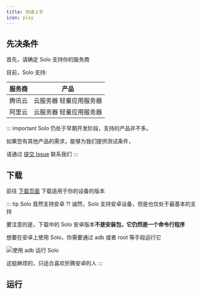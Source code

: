 ```yaml
---
title: 快速上手
icon: play
---
```


## 先决条件
首先，请确定 Solo 支持你的服务商

目前，Solo 支持:

| 服务商 |          产品           |
| :----: | :---------------------: |
| 腾讯云 | 云服务器 轻量应用服务器 |  |
| 阿里云 | 云服务器 轻量应用服务器 |

::: important
Solo 仍处于早期开发阶段，支持的产品并不多。

如果您有其他产品的需求，能够为我们提供测试条件，

请通过 [提交 Issue](https://github.com/cnlancehu/solo/issues) 联系我们
:::

## 下载
前往 [下载页面](../download/README.md) 下载适用于你的设备的版本

::: tip Solo 竟然支持安卓 ?!
诚然，Solo 支持安卓设备，但是也仅处于最基本的支持

要注意的是，下载中的 Solo 安卓版本**不是安装包，它仍然是一个命令行程序**

想要在安卓上使用 Solo，你需要通过 adb 或者 root 等手段运行它

![使用 adb 运行 Solo](/assets/solo-android-adb.png)

这挺麻烦的，只适合喜欢折腾安卓的人
:::

## 运行
